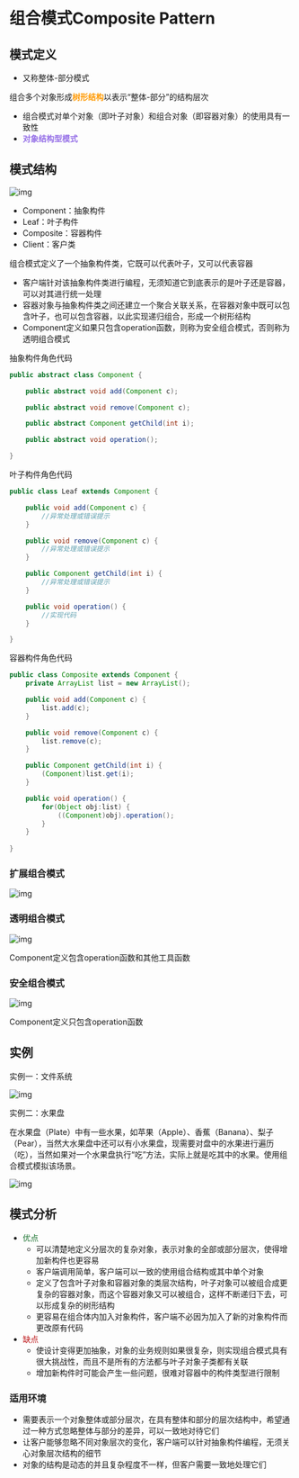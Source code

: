 # 组合模式Composite Pattern

## 模式定义

- 又称整体-部分模式

组合多个对象形成<font color=#FF9900>**树形结构**</font>以表示“整体-部分”的结构层次

- 组合模式对单个对象（即叶子对象）和组合对象（即容器对象）的使用具有一致性
- <font color=#956FE7>**对象结构型模式**</font>

## 模式结构

![img](assets/1550f6fcec5d4884a6c62268f6c4860a.png)

- Component：抽象构件
- Leaf：叶子构件
- Composite：容器构件
- Client：客户类

组合模式定义了一个抽象构件类，它既可以代表叶子，又可以代表容器

- 客户端针对该抽象构件类进行编程，无须知道它到底表示的是叶子还是容器，可以对其进行统一处理
- 容器对象与抽象构件类之间还建立一个聚合关联关系，在容器对象中既可以包含叶子，也可以包含容器，以此实现递归组合，形成一个树形结构
- Component定义如果只包含operation函数，则称为安全组合模式，否则称为透明组合模式

抽象构件角色代码

```java
public abstract class Component {

    public abstract void add(Component c);

    public abstract void remove(Component c);

    public abstract Component getChild(int i);

    public abstract void operation();

}
```

叶子构件角色代码

```java
public class Leaf extends Component {

    public void add(Component c) {
        //异常处理或错误提示
    }

    public void remove(Component c) {
        //异常处理或错误提示
    }

    public Component getChild(int i) {
        //异常处理或错误提示
    }

    public void operation() {
        //实现代码
    } 

}
```

容器构件角色代码

```java
public class Composite extends Component {
    private ArrayList list = new ArrayList();

    public void add(Component c) {
        list.add(c);
    }

    public void remove(Component c) {
        list.remove(c);
    }

    public Component getChild(int i) {
        (Component)list.get(i);
    }

    public void operation() {
        for(Object obj:list) {
            ((Component)obj).operation();
        }
    }
 
}
```

### 扩展组合模式

![img](assets/59484cec16024509b45ad95ff33aab6e.png)

### 透明组合模式

![img](assets/448f6298e71641e39c40406e2a73edd9.png)

Component定义包含operation函数和其他工具函数

### 安全组合模式

![img](assets/b77abb79224e4ef1b3df42117e2dbc9e.png)

Component定义只包含operation函数

## 实例

实例一：文件系统

![img](assets/d1a7fff5b39b4a1d83880c365b624728.png)

实例二：水果盘

在水果盘（Plate）中有一些水果，如苹果（Apple）、香蕉（Banana）、梨子（Pear），当然大水果盘中还可以有小水果盘，现需要对盘中的水果进行遍历（吃），当然如果对一个水果盘执行“吃”方法，实际上就是吃其中的水果。使用组合模式模拟该场景。

![img](assets/051a34a93c3a456e94b0d8a729818967.png)

## 模式分析

- <font color=#1C7331>优点</font>
  - 可以清楚地定义分层次的复杂对象，表示对象的全部或部分层次，使得增加新构件也更容易
  - 客户端调用简单，客户端可以一致的使用组合结构或其中单个对象
  - 定义了包含叶子对象和容器对象的类层次结构，叶子对象可以被组合成更复杂的容器对象，而这个容器对象又可以被组合，这样不断递归下去，可以形成复杂的树形结构
  - 更容易在组合体内加入对象构件，客户端不必因为加入了新的对象构件而更改原有代码
- <font color=#BE191C>缺点</font>
  - 使设计变得更加抽象，对象的业务规则如果很复杂，则实现组合模式具有很大挑战性，而且不是所有的方法都与叶子对象子类都有关联
  - 增加新构件时可能会产生一些问题，很难对容器中的构件类型进行限制

### 适用环境

- 需要表示一个对象整体或部分层次，在具有整体和部分的层次结构中，希望通过一种方式忽略整体与部分的差异，可以一致地对待它们
- 让客户能够忽略不同对象层次的变化，客户端可以针对抽象构件编程，无须关心对象层次结构的细节
- 对象的结构是动态的并且复杂程度不一样，但客户需要一致地处理它们
